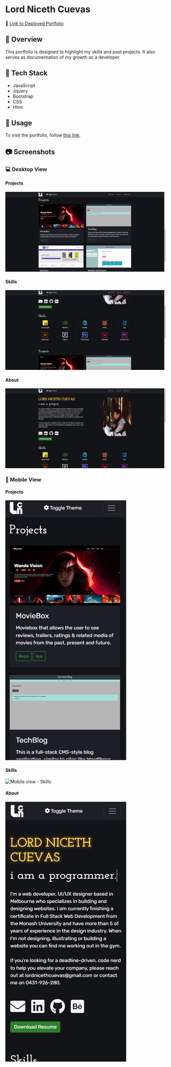 # Lord Niceth Cuevas

📌 [Link to Deployed Portfolio](https://lniceth.github.io/Porfolio-version-three/)

## 🔎 Overview
This portfolio is designed to highlight my skills and past projects. It also serves as documentation of my growth as a developer.

## 🧩 Tech Stack
- JavaScript
- Jquery
- Bootstrap
- CSS
- Html

## 📎 Usage
To visit the portfolio, follow [this link]().

## 📷 Screenshots

### 💻 Desktop View

#### Projects

![Desktop view - Projects](Images/projects.png)

#### Skills

![Desktop view - Skills](images/skills.png)

#### About

![Desktop view - About](images/about.png)

### 📱 Mobile View

#### Projects

![Mobile view - Projects](images/mobileprojects.png)

#### Skills

![Mobile view - Skills](images/mobileskills.png)

#### About

![Mobile view - About](images/mobileabout.png)

